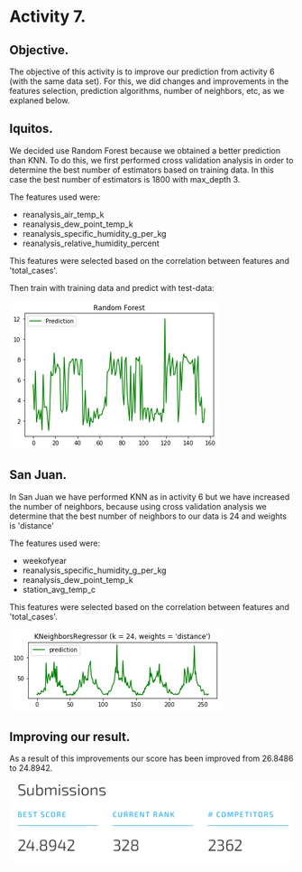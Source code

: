 # Activity 7.

## Objective.

The objective of this activity is to improve our prediction from activity 6 (with the same data set). For this, we did changes and improvements in the features selection, prediction algorithms, number of neighbors, etc, as we explaned below.

## Iquitos.

We decided use Random Forest because we obtained a better prediction than KNN. To do this, we first performed cross validation analysis in order to determine the best number of estimators based on training data. In this case the best number of estimators is 1800 with max_depth 3.

The features used were:
- reanalysis_air_temp_k
- reanalysis_dew_point_temp_k
- reanalysis_specific_humidity_g_per_kg
- reanalysis_relative_humidity_percent

This features were selected based on the correlation between features and 'total_cases'.

Then train with training data and predict with test-data:

 ![(Fig 1)](https://github.com/AdrianMoPe/Tecnicas-de-Aprendizaje-Automatico/blob/master/Activity_7/Images/iquitosPrediction.png)
 
 ## San Juan.
 
In San Juan we have performed KNN as in activity 6 but we have increased the number of neighbors, because using cross validation analysis we determine that the best number of neighbors to our data is 24 and weights is 'distance'
 
The features used were:
- weekofyear
- reanalysis_specific_humidity_g_per_kg
- reanalysis_dew_point_temp_k 
- station_avg_temp_c 

This features were selected based on the correlation between features and 'total_cases'.

 ![(Fig 2)](https://github.com/AdrianMoPe/Tecnicas-de-Aprendizaje-Automatico/blob/master/Activity_7/Images/sjPrediction.png)
 
 ## Improving our result.
 
As a result of this improvements our score has been improved from 26.8486 to 24.8942.

 ![(Fig 3)](https://github.com/AdrianMoPe/Tecnicas-de-Aprendizaje-Automatico/blob/master/Activity_7/Images/bestScore.png)
